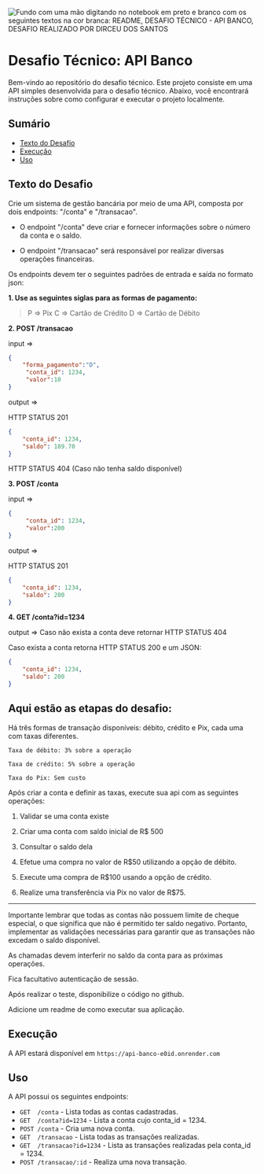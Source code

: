 ![Fundo com uma mão digitando no notebook em preto e branco com os seguintes textos na cor branca: README, DESAFIO TÉCNICO - API BANCO, DESAFIO REALIZADO POR DIRCEU DOS SANTOS ](https://i.ibb.co/Lp11mzv/Banner-para-Docs-Gloss-rio-da-Equipe-de-Design-Estilo-Editorial-Preto-e-Branco.png)
# Desafio Técnico: API Banco

Bem-vindo ao repositório do desafio técnico. Este projeto consiste em uma API simples desenvolvida para o desafio técnico. Abaixo, você encontrará instruções sobre como configurar e executar o projeto localmente.

## Sumário

- [Texto do Desafio](#texto-do-desafio)
- [Execução](#execução)
- [Uso](#uso)

## Texto do Desafio

Crie um sistema de gestão bancária por meio de uma API, composta por dois endpoints: "/conta" e "/transacao".

- O endpoint "/conta" deve criar e fornecer informações sobre o número da conta e o saldo.

- O endpoint "/transacao" será responsável por realizar diversas operações financeiras.

  
  

Os endpoints devem ter o seguintes padrões de entrada e saída no formato json:

  

**1. Use as seguintes siglas para as formas de pagamento:**

  

> P => Pix
> C => Cartão de Crédito
> D => Cartão de Débito

  

**2. POST /transacao**

input => 

```json
{
	"forma_pagamento":"D",
	 "conta_id": 1234, 
	 "valor":10
}
```

output => 

HTTP STATUS 201
```json
{
	"conta_id": 1234,
	"saldo": 189.70
}
```
HTTP STATUS 404 (Caso não tenha saldo disponível)

  

**3. POST /conta**

input => 

```json
{
	 "conta_id": 1234, 
	 "valor":200
}
```
  output => 

HTTP STATUS 201
```json
{
	"conta_id": 1234,
	"saldo": 200
}
```
 

**4. GET /conta?id=1234**

  
output => Caso não exista a conta deve retornar HTTP STATUS 404

Caso exista a conta retorna HTTP STATUS 200 e um JSON:

```json
{
	"conta_id": 1234,
	"saldo": 200
}
```
  

  
  

## Aqui estão as etapas do desafio:

  

Há três formas de transação disponíveis: débito, crédito e Pix, cada uma com taxas diferentes.

  

    Taxa de débito: 3% sobre a operação
    
    Taxa de crédito: 5% sobre a operação
    
    Taxa do Pix: Sem custo

  

Após criar a conta e definir as taxas, execute sua api com as seguintes operações:

  

1. Validar se uma conta existe

  

2. Criar uma conta com saldo inicial de R$ 500

  

3. Consultar o saldo dela

  

4. Efetue uma compra no valor de R$50 utilizando a opção de débito.

  

5. Execute uma compra de R$100 usando a opção de crédito.

  

6. Realize uma transferência via Pix no valor de R$75.

  

<hr/>

Importante lembrar que todas as contas não possuem limite de cheque especial, o que significa que não é permitido ter saldo negativo. Portanto, implementar as validações necessárias para garantir que as transações não excedam o saldo disponível.

  

As chamadas devem interferir no saldo da conta para as próximas operações.

  

Fica facultativo autenticação de sessão.

  

Após realizar o teste, disponibilize o código no github.

  

Adicione um readme de como executar sua aplicação.





## Execução


A API estará disponível em `https://api-banco-e0id.onrender.com`


## Uso

A API possui os seguintes endpoints:

- `GET  /conta` - Lista todas as contas cadastradas.
- `GET  /conta?id=1234` - Lista a conta cujo conta_id = 1234.
- `POST /conta` - Cria uma nova conta.
- `GET  /transacao` - Lista todas as transações realizadas.
- `GET  /transacao?id=1234` - Lista as transações realizadas pela conta_id = 1234.
- `POST /transacao/:id` - Realiza uma nova transação.


